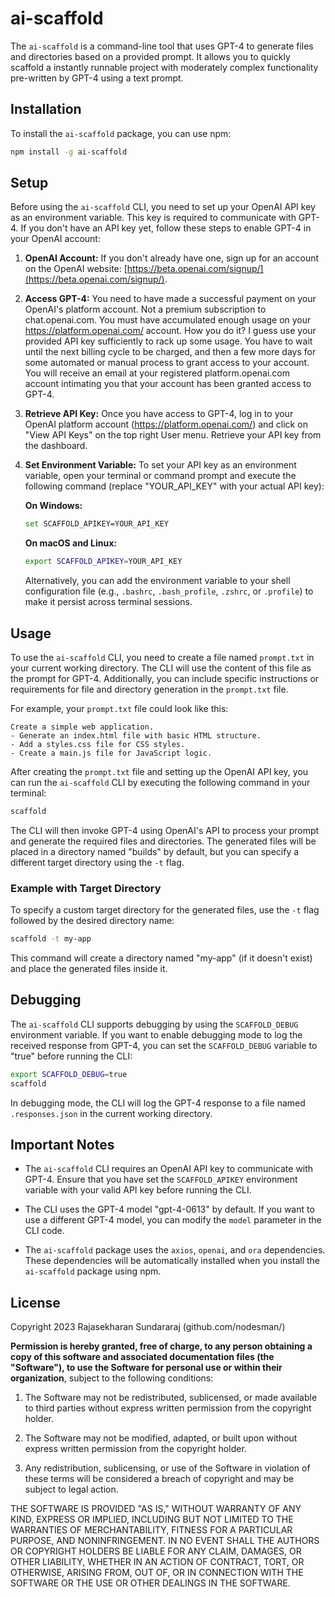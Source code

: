 # ai-scaffold

The `ai-scaffold` is a command-line tool that uses GPT-4 to generate files and directories based on a provided prompt. It allows you to quickly scaffold a instantly runnable project with moderately complex functionality pre-written by GPT-4 using a text prompt.

## Installation

To install the `ai-scaffold` package, you can use npm:

```bash
npm install -g ai-scaffold
```

## Setup

Before using the `ai-scaffold` CLI, you need to set up your OpenAI API key as an environment variable. This key is required to communicate with GPT-4. If you don't have an API key yet, follow these steps to enable GPT-4 in your OpenAI account:

1. **OpenAI Account:** If you don't already have one, sign up for an account on the OpenAI website: [https://beta.openai.com/signup/](https://beta.openai.com/signup/).

2. **Access GPT-4:** You need to have made a successful payment on your OpenAI's platform account. Not a premium subscription to chat.openai.com. You must have accumulated enough usage on your https://platform.openai.com/ account. How you do it? I guess use your provided API key sufficiently to rack up some usage. You have to wait until the next billing cycle to be charged, and then a few more days for some automated or manual process to grant access to your account. You will receive an email at your registered platform.openai.com account intimating you that your account has been granted access to GPT-4.  

3. **Retrieve API Key:** Once you have access to GPT-4, log in to your OpenAI platform account (https://platform.openai.com/) and click on "View API Keys" on the top right User menu. Retrieve your API key from the dashboard.

4. **Set Environment Variable:** To set your API key as an environment variable, open your terminal or command prompt and execute the following command (replace "YOUR_API_KEY" with your actual API key):

   **On Windows:**
    ```bash
    set SCAFFOLD_APIKEY=YOUR_API_KEY
    ```

   **On macOS and Linux:**
    ```bash
    export SCAFFOLD_APIKEY=YOUR_API_KEY
    ```

   Alternatively, you can add the environment variable to your shell configuration file (e.g., `.bashrc`, `.bash_profile`, `.zshrc`, or `.profile`) to make it persist across terminal sessions.

## Usage

To use the `ai-scaffold` CLI, you need to create a file named `prompt.txt` in your current working directory. The CLI will use the content of this file as the prompt for GPT-4. Additionally, you can include specific instructions or requirements for file and directory generation in the `prompt.txt` file.

For example, your `prompt.txt` file could look like this:

```plaintext
Create a simple web application.
- Generate an index.html file with basic HTML structure.
- Add a styles.css file for CSS styles.
- Create a main.js file for JavaScript logic.
```

After creating the `prompt.txt` file and setting up the OpenAI API key, you can run the `ai-scaffold` CLI by executing the following command in your terminal:

```bash
scaffold
```

The CLI will then invoke GPT-4 using OpenAI's API to process your prompt and generate the required files and directories. The generated files will be placed in a directory named "builds" by default, but you can specify a different target directory using the `-t` flag.

### Example with Target Directory

To specify a custom target directory for the generated files, use the `-t` flag followed by the desired directory name:

```bash
scaffold -t my-app
```

This command will create a directory named "my-app" (if it doesn't exist) and place the generated files inside it.

## Debugging

The `ai-scaffold` CLI supports debugging by using the `SCAFFOLD_DEBUG` environment variable. If you want to enable debugging mode to log the received response from GPT-4, you can set the `SCAFFOLD_DEBUG` variable to "true" before running the CLI:

```bash
export SCAFFOLD_DEBUG=true
scaffold
```

In debugging mode, the CLI will log the GPT-4 response to a file named `.responses.json` in the current working directory.

## Important Notes

- The `ai-scaffold` CLI requires an OpenAI API key to communicate with GPT-4. Ensure that you have set the `SCAFFOLD_APIKEY` environment variable with your valid API key before running the CLI.

- The CLI uses the GPT-4 model "gpt-4-0613" by default. If you want to use a different GPT-4 model, you can modify the `model` parameter in the CLI code.

- The `ai-scaffold` package uses the `axios`, `openai`, and `ora` dependencies. These dependencies will be automatically installed when you install the `ai-scaffold` package using npm.

## License

Copyright 2023 Rajasekharan Sundararaj (github.com/nodesman/)

<strong>Permission is hereby granted, free of charge, to any person obtaining a copy of this software and associated documentation files (the "Software"), to use the Software for personal use or within their organization</strong>, subject to the following conditions:

1. The Software may not be redistributed, sublicensed, or made available to third parties without express written permission from the copyright holder.

2. The Software may not be modified, adapted, or built upon without express written permission from the copyright holder.

3. Any redistribution, sublicensing, or use of the Software in violation of these terms will be considered a breach of copyright and may be subject to legal action.

THE SOFTWARE IS PROVIDED "AS IS," WITHOUT WARRANTY OF ANY KIND, EXPRESS OR IMPLIED, INCLUDING BUT NOT LIMITED TO THE WARRANTIES OF MERCHANTABILITY, FITNESS FOR A PARTICULAR PURPOSE, AND NONINFRINGEMENT. IN NO EVENT SHALL THE AUTHORS OR COPYRIGHT HOLDERS BE LIABLE FOR ANY CLAIM, DAMAGES, OR OTHER LIABILITY, WHETHER IN AN ACTION OF CONTRACT, TORT, OR OTHERWISE, ARISING FROM, OUT OF, OR IN CONNECTION WITH THE SOFTWARE OR THE USE OR OTHER DEALINGS IN THE SOFTWARE.
